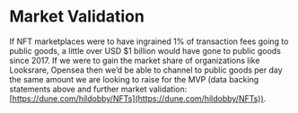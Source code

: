 # Market Validation

If NFT marketplaces were to have ingrained 1% of transaction fees going to public goods, a little over USD $1 billion would have gone to public goods since 2017. If we were to gain the market share of organizations like Looksrare, Opensea then we’d be able to channel to public goods per day the same amount we are looking to raise for the MVP (data backing statements above and further market validation: [https://dune.com/hildobby/NFTs](https://dune.com/hildobby/NFTs)).
